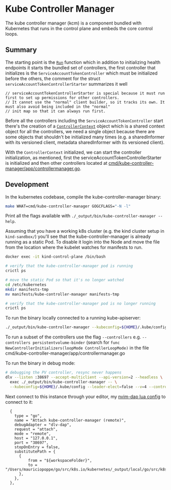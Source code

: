 # Kube Controller Manager

The kube controller manager (kcm) is a component bundled with Kubernetes that runs in the
control plane and embeds the core control loops.

## Summary

The starting point is the [`Run`](https://github.com/kubernetes/kubernetes/blob/master/cmd/kube-controller-manager/app/controllermanager.go#L176)
function which in addition to initializing health endpoints it starts the bundled set of controllers,
the first controller that initializes is the `ServiceAccountTokenController` which must be
initialized before the others, the comment for the struct `serviceAccountTokenControllerStarter` summarizes it well

```
// serviceAccountTokenControllerStarter is special because it must run first to set up permissions for other controllers.
// It cannot use the "normal" client builder, so it tracks its own. It must also avoid being included in the "normal"
// init map so that it can always run first.
```

Before all the controllers including the `ServiceAccountTokenController` start there's the creation of a [`ControllerContext`](https://github.com/kubernetes/kubernetes/blob/132f29769dfecfc808adc58f756be43171054094/cmd/kube-controller-manager/app/controllermanager.go#L498:6)
object which is a shared context object for all the controllers, we need a single object because there are some
objects that shouldn't be initialized many times (e.g. a sharedInformer with its versioned client,
metadata sharedInformer with its versioned client).

With the `ControllerContext` initialized, we can start the controller initialization, as mentioned, first the
serviceAccountTokenControllerStarter is initialized and then other controllers located at
[cmd/kube-controller-manager/app/controllermanager.go](https://github.com/kubernetes/kubernetes/blob/master/cmd/kube-controller-manager/app/controllermanager.go#L416).

## Development

In the kubernetes codebase, compile the kube-controller-manager binary:

```bash
make WHAT=cmd/kube-controller-manager GOGCFLAGS="-N -l"
```

Print all the flags available with `./_output/bin/kube-controller-manager --help`.

Assuming that you have a working k8s cluster (e.g. the kind cluster setup in
`kind-sandbox/`) you'll see that the kube-controller-manager is already running
as a static Pod. To disable it login into the Node and move the file from the
location where the kubelet watches for manifests to run.

```bash
docker exec -it kind-control-plane /bin/bash

# verify that the kube-controller-manager pod is running
crictl ps

# move the static Pod so that it's no longer watched
cd /etc/kubernetes
mkdir manifests-tmp
mv manifests/kube-controller-manager manifests-tmp

# verify that the kube-controller-manager pod is no longer running
crictl ps
```

To run the binary locally connected to a running kube-apiserver:

```bash
./_output/bin/kube-controller-manager --kubeconfig=${HOME}/.kube/config
```

To run a subset of the controllers use the flag `--controllers` e.g.
`--controllers persistentvolume-binder` (search for `func NewControllerInitializers(loopMode ControllerLoopMode)` in the file cmd/kube-controller-manager/app/controllermanager.go

To run the binary in debug mode:

```bash
# debugging the PV controller, resync never happens
dlv --listen :38697 --accept-multiclient --api-version=2 --headless \
  exec ./_output/bin/kube-controller-manager -- \
  --kubeconfig=${HOME}/.kube/config --leader-elect=false --v=4 --controllers="persistentvolume-binder,pvc-protection,pv-protection" --pvclaimbinder-sync-period=10000h
```

Next connect to this instance through your editor, my [nvim-dap lua config](https://github.com/mauriciopoppe/dotfiles/blob/main/neovim/config/plugins/nvim-dap.vim)
to connect to it:

```
  {
    type = "go",
    name = "Attach kube-controller-manager (remote)",
    debugAdapter = "dlv-dap",
    request = "attach",
    mode = "remote",
    host = "127.0.0.1",
    port = "38697",
    stopOnEntry = false,
    substitutePath = {
      {
          from = "${workspaceFolder}",
          to = "/Users/mauriciopoppe/go/src/k8s.io/kubernetes/_output/local/go/src/k8s.io/kubernetes",
      },
    },
  },
```
